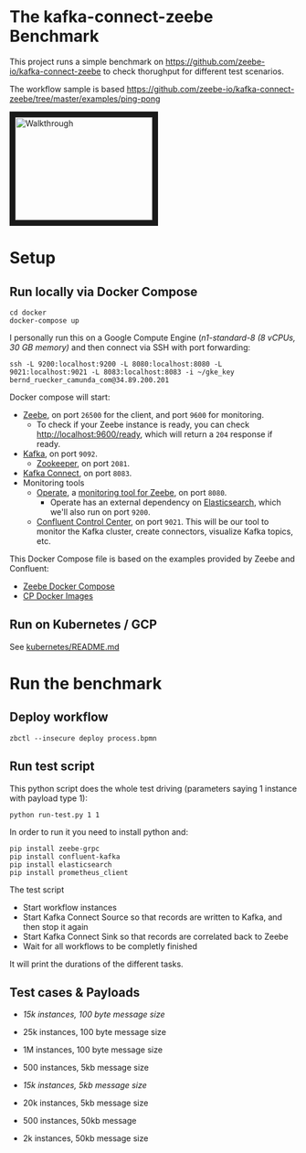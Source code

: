 # The kafka-connect-zeebe Benchmark

This project runs a simple benchmark on https://github.com/zeebe-io/kafka-connect-zeebe to check thorughput for different test scenarios.

The workflow sample is based https://github.com/zeebe-io/kafka-connect-zeebe/tree/master/examples/ping-pong


<a href="http://www.youtube.com/watch?feature=player_embedded&v=j019EYpxpPE" target="_blank"><img src="http://img.youtube.com/vi/j019EYpxpPE/0.jpg" alt="Walkthrough" width="240" height="180" border="10" /></a>


# Setup

## Run locally via Docker Compose

```shell
cd docker
docker-compose up
```

I personally run this on a Google Compute Engine (*n1-standard-8 (8 vCPUs, 30 GB memory)* and then connect via SSH with port forwarding:

```
ssh -L 9200:localhost:9200 -L 8080:localhost:8080 -L 9021:localhost:9021 -L 8083:localhost:8083 -i ~/gke_key bernd_ruecker_camunda_com@34.89.200.201
```

Docker compose will start:

- [Zeebe](https://zeebe.io), on port `26500` for the client, and port `9600` for monitoring.
    - To check if your Zeebe instance is ready, you can check [http://localhost:9600/ready](http://localhost:9600/ready), 
      which will return a `204` response if ready.
- [Kafka](https://kafka.apache.org/), on port `9092`.
    - [Zookeeper](https://zookeeper.apache.org/), on port `2081`.
- [Kafka Connect](https://docs.confluent.io/current/connect/index.html), on port `8083`.
- Monitoring tools
    - [Operate](https://github.com/zeebe-io/zeebe/releases/tag/0.20.0), a [monitoring tool for Zeebe](https://zeebe.io/blog/2019/04/announcing-operate-visibility-and-problem-solving/), on port `8080`.
        - Operate has an external dependency on [Elasticsearch](https://www.elastic.co/), which we'll also run on port `9200`.
    - [Confluent Control Center](https://www.confluent.io/confluent-control-center/), on port `9021`. This will be our tool to monitor the Kafka cluster, create connectors, visualize Kafka topics, etc.

This Docker Compose file is based on the examples provided by Zeebe and Confluent:

- [Zeebe Docker Compose](https://github.com/zeebe-io/zeebe-docker-compose)
- [CP Docker Images](https://github.com/zeebe-io/zeebe-docker-compose)

## Run on Kubernetes / GCP

See [kubernetes/README.md](kubernetes/README.md)

# Run the benchmark


## Deploy workflow 

```shell
zbctl --insecure deploy process.bpmn
```

## Run test script

This python script does the whole test driving (parameters saying 1 instance with payload type 1):

```
python run-test.py 1 1
```

In order to run it you need to install python and:

```
pip install zeebe-grpc
pip install confluent-kafka
pip install elasticsearch
pip install prometheus_client
```

The test script

* Start workflow instances
* Start Kafka Connect Source so that records are written to Kafka, and then stop it again
* Start Kafka Connect Sink so that records are correlated back to Zeebe
* Wait for all workflows to be completly finished

It will print the durations of the different tasks.


## Test cases & Payloads

* *15k instances, 100 byte message size*
* 25k instances, 100 byte message size
* 1M instances, 100 byte message size

* 500 instances, 5kb message size
* *15k instances, 5kb message size*
* 20k instances, 5kb message size

* 500 instances, 50kb message
* 2k instances, 50kb message size

